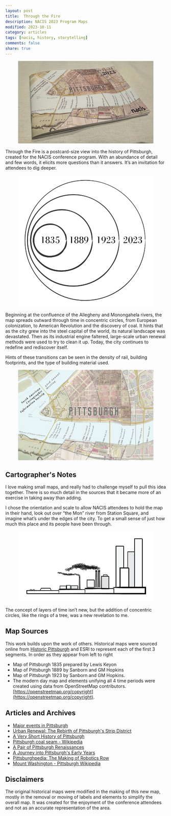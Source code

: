 ```yaml
---
layout: post
title:  Through the Fire
description: NACIS 2023 Program Maps
modified: 2023-10-11
category: articles
tags: [nacis, history, storytelling]
comments: false
share: true
---
```


<figure>
    <a href="/files/NACIS_2023_printed.jpg"><img src="/files/NACIS_2023_printed.jpg"></a>
    <figcaption></figcaption>
</figure>

Through the Fire is a postcard-size view into the history of Pittsburgh, created for the NACIS conference program. With an abundance of detail and few words, it elicits more questions than it answers.  It’s an invitation for attendees to dig deeper.

<figure>
    <a href="/files/NACIS_2023_rings.png"><img src="/files/NACIS_2023_rings.png"></a>
    <figcaption></figcaption>
</figure>

Beginning at the confluence of the Allegheny and Monongahela rivers, the map spreads outward through time in concentric circles, from European colonization, to American Revolution and the discovery of coal. It hints that as the city grew into the steel capital of the world, its natural landscape was devastated. Then as its industrial engine faltered, large-scale urban renewal methods were used to try to clean it up.  Today, the city continues to redefine and rediscover itself.

Hints of these transitions can be seen in the density of rail, building footprints, and the type of building material used.

<figure>
    <a href="/files/Cover_v3_600ppi_nobleed.png"><img src="/files/Cover_v3_600ppi_nobleed.png"></a>
    <figcaption></figcaption>
</figure>

## Cartographer's Notes

I love making small maps, and really had to challenge myself to pull this idea together.  There is so much detail in the sources that it became more of an exercise in taking away than adding.

I chose the orientation and scale to allow NACIS attendees to hold the map in their hand, look out over “the Mon” river from Station Square, and imagine what’s under the edges of the city. To get a small sense of just how much this place and its people have been through.

<figure>
    <a href="/files/NACIS_2023_sideview.png"><img src="/files/NACIS_2023_sideview.png"></a>
    <figcaption></figcaption>
</figure>

The concept of layers of time isn’t new, but the addition of concentric circles, like the rings of a tree, was a new revelation to me.

## Map Sources

This work builds upon the work of others.  Historical maps were sourced online from [Historic Pittsburgh](https://historicpittsburgh.org/pittsburgh-maps) and ESRI to represent each of the first 3 segments. In order as they appear from left to right

* Map of Pittsburgh 1835 prepared by Lewis Keyon
* Map of Pittsburgh 1889 by Sanborn and GM Hopkins
* Map of Pittsburgh 1923 by Sanborn and GM Hopkins.
* The modern day map and elements unifying all 4 time periods were created using data from OpenStreetMap contributors. [https://openstreetmap.org/copyright](https://openstreetmap.org/copyright).

## Articles and Archives

* [Major events in Pittsburgh](https://www.timetoast.com/timelines/major-events-in-pittsburgh)
* [Urban Renewal: The Rebirth of Pittsburgh's Strip District](https://www.smartcitiesdive.com/ex/sustainablecitiescollective/rebirth-pittsburgh-s-strip-district/181506/)
* [A Very Short History of Pittsburgh](https://pittsburghquarterly.com/articles/a-very-brief-history-of-pittsburgh/)
* [Pittsburgh coal seam - Wikipedia](https://en.wikipedia.org/wiki/Pittsburgh_coal_seam)
* [A Pair of Pittsburgh Renaissances](https://positivelypittsburgh.com/pairofrenaissances/)
* [A Journey into Pittsburgh's Early Years](https://positivelypittsburgh.com/a-journey-into-pittsburghs-early-years/)
* [Pittsburghpedia: The Making of Robotics Row](https://theincline.com/2019/10/02/pittsburghpedia-the-making-of-robotics-row-coined-locally-and-known-globally/)
* [Mount Washington - Pittsburgh Wikipedia](https://en.wikipedia.org/wiki/Mount_Washington,_Pittsburgh_(mountain))

## Disclaimers

The original historical maps were modified in the making of this new map, mostly in the removal or moving of labels and elements to simplify the overall map.  It was created for the enjoyment of the conference attendees and not as an accurate representation of the area.